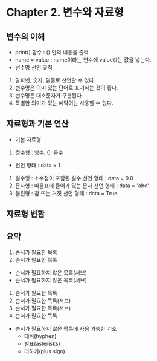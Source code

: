 # Chapter 2. 변수와 자료형

## 변수의 이해
- print() 함수 : () 안의 내용을 출력
- name = value : name이라는 변수에 value라는 값을 넣는다.
- 변수명 선언 규칙
 1. 알파벳, 숫자, 밑줄로 선언할 수 있다.
 1. 변수명은 의미 있는 단어로 표기하는 것이 좋다.
 1. 변수명은 대소문자가 구분된다.
 1. 특별한 의미가 있는 예약어는 사용할 수 없다.

## 자료형과 기본 연산
- 기본 자료형
1. 정수형 : 양수, 0, 음수
 - 선언 형태 : data = 1
1. 실수형 : 소수점이 포함된 실수
  선언 형태 : data = 9.0
1. 문자형 : 따옴표에 들어가 있는 문자
  선언 형태 : data = 'abc'
1. 불린형 : 참 또는 거짓 
  선언 형태 : data = True
## 자료형 변환

## 요약

1. 순서가 필요한 목록
1. 순서가 필요한 목록
  - 순서가 필요하지 않은 목록(서브) 
  - 순서가 필요하지 않은 목록(서브) 
1. 순서가 필요한 목록
  1. 순서가 필요한 목록(서브)
  1. 순서가 필요한 목록(서브)
1. 순서가 필요한 목록

- 순서가 필요하지 않은 목록에 사용 가능한 기호
  - 대쉬(hyphen)
  * 별표(asterisks)
  + 더하기(plus sign)
